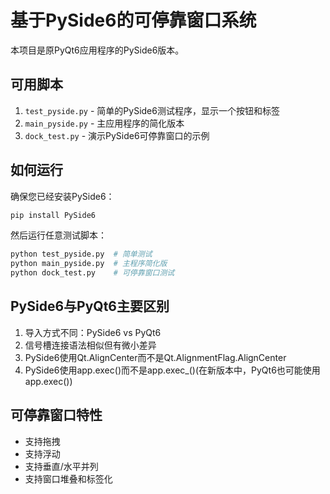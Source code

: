 # 基于PySide6的可停靠窗口系统

本项目是原PyQt6应用程序的PySide6版本。

## 可用脚本

1. `test_pyside.py` - 简单的PySide6测试程序，显示一个按钮和标签
2. `main_pyside.py` - 主应用程序的简化版本
3. `dock_test.py` - 演示PySide6可停靠窗口的示例

## 如何运行

确保您已经安装PySide6：

```bash
pip install PySide6
```

然后运行任意测试脚本：

```bash
python test_pyside.py  # 简单测试
python main_pyside.py  # 主程序简化版
python dock_test.py    # 可停靠窗口测试
```

## PySide6与PyQt6主要区别

1. 导入方式不同：PySide6 vs PyQt6
2. 信号槽连接语法相似但有微小差异
3. PySide6使用Qt.AlignCenter而不是Qt.AlignmentFlag.AlignCenter
4. PySide6使用app.exec()而不是app.exec_()(在新版本中，PyQt6也可能使用app.exec())

## 可停靠窗口特性

- 支持拖拽
- 支持浮动
- 支持垂直/水平并列
- 支持窗口堆叠和标签化 